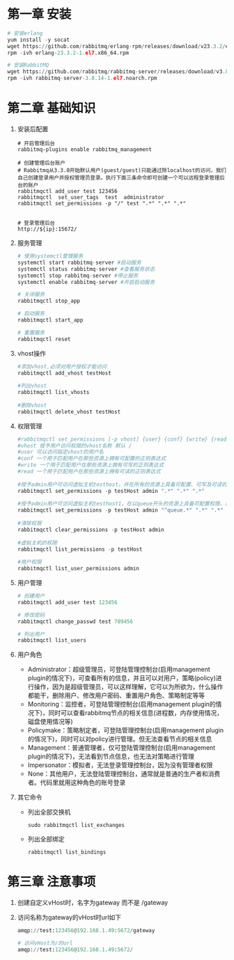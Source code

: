 # 第一章 安装

```python
# 安装erlang
yum install -y socat
wget https://github.com/rabbitmq/erlang-rpm/releases/download/v23.3.2/erlang-23.3.2-1.el7.x86_64.rpm
rpm -ivh erlang-23.3.2-1.el7.x86_64.rpm

# 安装RabbitMQ
wget https://github.com/rabbitmq/rabbitmq-server/releases/download/v3.8.14/rabbitmq-server-3.8.14-1.el7.noarch.rpm
rpm -ivh rabbitmq-server-3.8.14-1.el7.noarch.rpm
```





# 第二章 基础知识

1. 安装后配置

   ```shell
   # 开启管理后台
   rabbitmq-plugins enable rabbitmq_management
   
   # 创建管理后台账户
   # Rabbitmq从3.3.0开始默认用户(guest/guest)只能通过除localhost的访问，我们自己创建登录用户并授权管理员登录。执行下面三条命令即可创建一个可以远程登录管理后台的账户
   rabbitmqctl add_user test 123456
   rabbitmqctl  set_user_tags  test  administrator
   rabbitmqctl set_permissions -p "/" test ".*" ".*" ".*"
   
   
   # 登录管理后台
   http://${ip}:15672/
   ```

2. 服务管理

   ```python
   # 使用systemctl管理服务
   systemctl start rabbitmq-server #启动服务
   systemctl status rabbitmq-server #查看服务状态
   systemctl stop rabbitmq-server #停止服务
   systemctl enable rabbitmq-server #开启启动服务
   
   # 关闭服务
   rabbitmqctl stop_app
   
   # 启动服务
   rabbitmqctl start_app
   
   # 重置服务
   rabbitmqctl reset
   ```

3. vhost操作

   ```python
   #添加vhost,必须对用户授权才能访问
   rabbitmqctl add_vhost testHost
    
   #列出vhost
   rabbitmqctl list_vhosts
    
   #删除vhost
   rabbitmqctl delete_vhost testHost
   ```

4. 权限管理

   ```python
   #rabbitmqctl set_permissions [-p vhost] {user} {conf} {write} {read}
   #vhost 授予用户访问权限的vhost名称 默认 /
   #user 可以访问指定vhost的用户名
   #conf 一个用于匹配用户在那些资源上拥有可配置的正则表达式
   #write 一个用于匹配用户在那些资源上拥有可写的正则表达式
   #read 一个用于匹配用户在那些资源上拥有可读的正则表达式
    
   #授予admin用户可访问虚拟主机testhost，并在所有的资源上具备可配置、可写及可读的权限
   rabbitmqctl set_permissions -p testHost admin ".*" ".*" ".*"
    
   #授予admin用户可访问虚拟主机testhost1，在以queue开头的资源上具备可配置权限、并在所有的资源上可写及可读的权限
   rabbitmqctl set_permissions -p testHost admin "^queue.*" ".*" ".*"
    
   #清除权限
   rabbitmqctl clear_permissions -p testHost admin
    
   #虚拟主机的权限
   rabbitmqctl list_permissions -p testHost
    
   #用户权限
   rabbitmqctl list_user_permissions admin
   ```

5. 用户管理

   ```python
   # 创建用户
   rabbitmqctl add_user test 123456
   
   # 修改密码
   rabbitmqctl change_passwd test 789456
   
   # 列出用户
   rabbitmqctl list_users
   ```

6. 用户角色

   + Administrator：超级管理员，可登陆管理控制台(启用management plugin的情况下)，可查看所有的信息，并且可以对用户，策略(policy)进行操作，因为是超级管理员，可以这样理解，它可以为所欲为，什么操作都能干，删除用户、修改用户密码、重置用户角色、策略制定等等
   + Monitoring：监控者，可登陆管理控制台(启用management plugin的情况下)，同时可以查看rabbitmq节点的相关信息(进程数，内存使用情况，磁盘使用情况等)
   + Policymake：策略制定者，可登陆管理控制台(启用management plugin的情况下)，同时可以对policy进行管理。但无法查看节点的相关信息
   + Management：普通管理者，仅可登陆管理控制台(启用management plugin的情况下)，无法看到节点信息，也无法对策略进行管理
   + Impersonator：模拟者，无法登录管理控制台，因为没有管理者权限
   + None：其他用户，无法登陆管理控制台，通常就是普通的生产者和消费者。代码里就用这种角色的账号登录

7. 其它命令

   + 列出全部交换机

     ```shell
     sudo rabbitmqctl list_exchanges
     ```

   + 列出全部绑定

     ```shell
     rabbitmqctl list_bindings
     ```




# 第三章 注意事项

1. 创建自定义vHost时，名字为gateway 而不是 /gateway

2. 访问名称为gateway的vHost时url如下

   ```python
   amqp://test:123456@192.168.1.49:5672/gateway
   
   # 访问vHost为/的url
   amqp://test:123456@192.168.1.49:5672/
   ```

   



